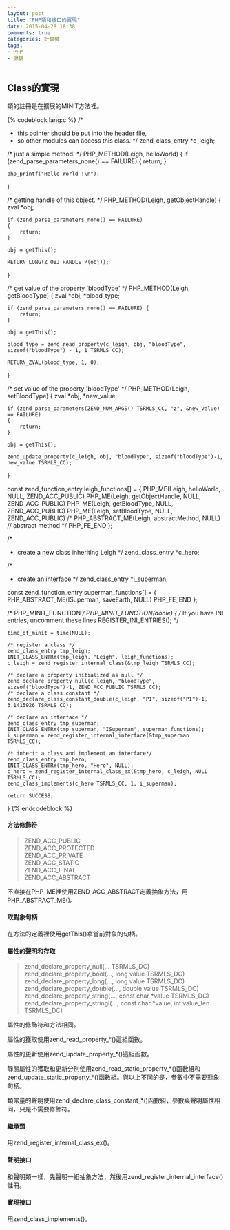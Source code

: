 ```yaml
---
layout: post
title: "PHP類和接口的實現"
date: 2015-04-28 18:38
comments: true
categories: 計算機
tags:
- PHP
- 源碼
---
```


## Class的實現

類的註冊是在擴展的MINIT方法裡。

{% codeblock lang:c %}
/*
 * this pointer should be put into the header file,
 * so other modules can access this class.
 */
zend_class_entry *c_leigh;

/* just a simple method. */
PHP_METHOD(Leigh, helloWorld)
{
    if (zend_parse_parameters_none() == FAILURE) {
        return;
    }

    php_printf("Hello World !\n");
}

/* getting handle of this object. */
PHP_METHOD(Leigh, getObjectHandle)
{
	zval *obj;

	if (zend_parse_parameters_none() == FAILURE)
	{
		return;
	}

	obj = getThis();

	RETURN_LONG(Z_OBJ_HANDLE_P(obj));
}

/* get value of the property 'bloodType' */
PHP_METHOD(Leigh, getBloodType)
{
	zval *obj, *blood_type;

	if (zend_parse_parameters_none() == FAILURE) {
        return;
    }

	obj = getThis();

    blood_type = zend_read_property(c_leigh, obj, "bloodType", sizeof("bloodType") - 1, 1 TSRMLS_CC);

    RETURN_ZVAL(blood_type, 1, 0);
}

/* set value of the property 'bloodType' */
PHP_METHOD(Leigh, setBloodType)
{
	zval *obj, *new_value;

	if (zend_parse_parameters(ZEND_NUM_ARGS() TSRMLS_CC, "z", &new_value) == FAILURE)
	{
		return;
	}

	obj = getThis();

	zend_update_property(c_leigh, obj, "bloodType", sizeof("bloodType")-1, new_value TSRMLS_CC);
}

const zend_function_entry leigh_functions[] = {
	PHP_ME(Leigh, helloWorld, NULL, ZEND_ACC_PUBLIC)
	PHP_ME(Leigh, getObjectHandle, NULL, ZEND_ACC_PUBLIC)
	PHP_ME(Leigh, getBloodType, NULL, ZEND_ACC_PUBLIC)
	PHP_ME(Leigh, setBloodType, NULL, ZEND_ACC_PUBLIC)
	/* PHP_ABSTRACT_ME(Leigh, abstractMethod, NULL)      // abstract method */
	PHP_FE_END
};

/*
 * create a new class inheriting Leigh
 */
zend_class_entry *c_hero;

/*
 * create an interface
 */
zend_class_entry *i_superman;

const zend_function_entry superman_functions[] = {
	PHP_ABSTRACT_ME(ISuperman, saveEarth, NULL)
	PHP_FE_END
};

/*  PHP_MINIT_FUNCTION
 */
PHP_MINIT_FUNCTION(donie)
{
	/* If you have INI entries, uncomment these lines
	REGISTER_INI_ENTRIES();
	*/

	time_of_minit = time(NULL);

	/* register a class */
	zend_class_entry tmp_leigh;
	INIT_CLASS_ENTRY(tmp_leigh, "Leigh", leigh_functions);
	c_leigh = zend_register_internal_class(&tmp_leigh TSRMLS_CC);

	/* declare a property initialized as null */
	zend_declare_property_null(c_leigh, "bloodType", sizeof("bloodType")-1, ZEND_ACC_PUBLIC TSRMLS_CC);
	/* declare a class constant */
	zend_declare_class_constant_double(c_leigh, "PI", sizeof("PI")-1, 3.1415926 TSRMLS_CC);

	/* declare an interface */
	zend_class_entry tmp_superman;
	INIT_CLASS_ENTRY(tmp_superman, "ISuperman", superman_functions);
	i_superman = zend_register_internal_interface(&tmp_superman TSRMLS_CC);

	/* inherit a class and implement an interface*/
	zend_class_entry tmp_hero;
	INIT_CLASS_ENTRY(tmp_hero, "Hero", NULL);
	c_hero = zend_register_internal_class_ex(&tmp_hero, c_leigh, NULL TSRMLS_CC);
	zend_class_implements(c_hero TSRMLS_CC, 1, i_superman);

	return SUCCESS;
}
{% endcodeblock %}

#### 方法修飾符

>ZEND_ACC_PUBLIC  
>ZEND_ACC_PROTECTED  
>ZEND_ACC_PRIVATE  
>ZEND_ACC_STATIC  
>ZEND_ACC_FINAL  
>ZEND_ACC_ABSTRACT  

不直接在PHP_ME裡使用ZEND_ACC_ABSTRACT定義抽象方法，用PHP_ABSTRACT_ME()。

#### 取對象句柄

在方法的定義裡使用getThis()拿當前對象的句柄。

#### 屬性的聲明和存取

>zend_declare_property_null(... TSRMLS_DC)  
>zend_declare_property_bool(..., long value TSRMLS_DC)  
>zend_declare_property_long(..., long value TSRMLS_DC)  
>zend_declare_property_double(..., double value TSRMLS_DC)  
>zend_declare_property_string(..., const char *value TSRMLS_DC)  
>zend_declare_property_stringl(..., const char *value, int value_len TSRMLS_DC)  

屬性的修飾符和方法相同。

屬性的獲取使用zend_read_property_*()這組函數。

屬性的更新使用zend_update_property_*()這組函數。

靜態屬性的獲取和更新分別使用zend\_read\_static\_property\_\*()函數組和zend\_update\_static\_property\_\*()函數組。與以上不同的是，參數中不需要對象句柄。

類常量的聲明使用zend_declare_class_constant_*()函數組，參數與聲明屬性相同，只是不需要修飾符。

#### 繼承類

用zend_register_internal_class_ex()。

#### 聲明接口

和聲明類一樣，先聲明一組抽象方法，然後用zend_register_internal_interface()註冊。

#### 實現接口

用zend_class_implements()。

